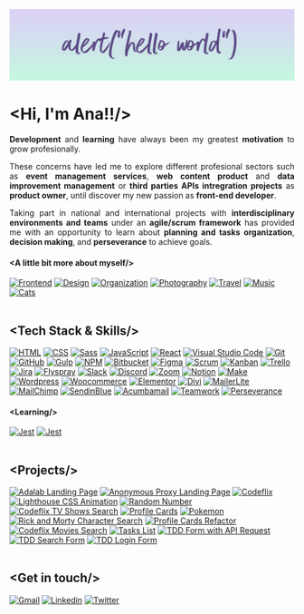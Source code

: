 ![Ana Guerra Abaroa Profile](./images/profile-banner.png)
<h1 align="justify">&lt;Hi, I'm Ana!!/&gt;</h1>
<p align="justify">
  <strong>Development</strong> and <strong>learning</strong> have always been my greatest <strong>motivation</strong> to grow
  profesionally.
</p>
<p align="justify">
  These concerns have led me to explore different profesional sectors such as
  <strong>event management services</strong>, <strong>web content product</strong> and <strong>data improvement management</strong> or <strong>third parties APIs intregration projects</strong> as <strong>product owner</strong>, until
  discover my new passion as <strong>front-end developer</strong>.
</p>
<p align="justify">
  Taking part in national and international projects with <strong>interdisciplinary environments and teams</strong> under an <strong>agile/scrum framework</strong> has provided me with an opportunity to learn about <strong>planning and tasks organization</strong>, <strong>decision making</strong>, and <strong>perseverance</strong> to achieve goals.
</p>
<h4 align="justify">&lt;A little bit more about myself/&gt;</h4>
<div align="left">
  <a href="https://github.com/anaguerraabaroa"
    ><img
      title="Frontend"
      alt="Frontend"
      src="https://icon-icons.com/icons2/936/PNG/32/open-laptop-computer_icon-icons.com_73474.png"
  /></a>
  <a href="https://github.com/anaguerraabaroa"
    ><img
      title="Design"
      alt="Design"
      src="https://cdn.icon-icons.com/icons2/2715/PNG/32/figma_logo_icon_172474.png"
  /></a>
  <a href="https://github.com/anaguerraabaroa"
    ><img
      title="Organization"
      alt="Organization"
      src="https://cdn.icon-icons.com/icons2/3415/PNG/32/trello_icon_218131.png"
  /></a>
  <a href="https://github.com/anaguerraabaroa"
    ><img
      title="Photography"
      alt="Photography"
      src="https://cdn.icon-icons.com/icons2/930/PNG/32/camera_icon-icons.com_72364.png"
  /></a>
  <a href="https://github.com/anaguerraabaroa"
    ><img
      title="Travel"
      alt="Travel"
      src="https://cdn.icon-icons.com/icons2/1919/PNG/32/planetsphere_122046.png"
  /></a>
  <a href="https://github.com/anaguerraabaroa"
    ><img
      title="Music"
      alt="Music"
      src="https://cdn.icon-icons.com/icons2/763/PNG/32/headphones_icon-icons.com_64431.png"
  /></a>
  <a href="https://github.com/anaguerraabaroa"
    ><img
      title="Cats"
      alt="Cats"
      src="https://cdn.icon-icons.com/icons2/38/PNG/32/catfootprint_4993.png"
  /></a>
</div>
<br>
<h2 align="justify">&lt;Tech Stack & Skills/&gt;</h2>
<div align="left">
  <a href="https://html.spec.whatwg.org/"
    ><img
      title="HTML"
      alt="HTML"
      src="https://img.shields.io/badge/-HTML5-5D4B85?style=for-the-badge&logo=html5&logoColor=5D4B85&labelColor=D4C6F5"
  /></a>
  <a href="https://www.w3.org/Style/CSS/"
    ><img
      title="CSS"
      alt="CSS"
      src="https://img.shields.io/badge/-CSS3-5D4B85?style=for-the-badge&logo=css3&logoColor=5D4B85&labelColor=C3FADF"
  /></a>
  <a href="https://sass-lang.com/"
    ><img
      title="Sass"
      alt="Sass"
      src="https://img.shields.io/badge/-SASS-5D4B85?style=for-the-badge&logo=sass&logoColor=5D4B85&labelColor=FDFF9B"
  /></a>
  <a href="https://www.ecma-international.org/ecma-262/"
    ><img
      title="JavaScript"
      alt="JavaScript"
      src="https://img.shields.io/badge/-JavaScript-5D4B85?style=for-the-badge&logo=javascript&logoColor=5D4B85&labelColor=D4C6F5"
  /></a>
  <a href="https://es.reactjs.org/"
    ><img
      title="React"
      alt="React"
      src="https://img.shields.io/badge/-React-5D4B85?style=for-the-badge&logo=react&logoColor=5D4B85&labelColor=C3FADF"
  /></a>
  <a href="https://code.visualstudio.com/"
    ><img
      title="Visual Studio Code"
      alt="Visual Studio Code"
      src="https://img.shields.io/badge/-VSCode-5D4B85?style=for-the-badge&logo=visual-studio-code&logoColor=5D4B85&labelColor=FDFF9B"
  /></a>
  <a href="https://git-scm.com/"
    ><img
      title="Git"
      alt="Git"
      src="https://img.shields.io/badge/-Git-5D4B85?style=for-the-badge&logo=git&logoColor=5D4B85&labelColor=D4C6F5"
  /></a>
  <a href="https://github.com/"
    ><img
      title="GitHub"
      alt="GitHub"
      src="https://img.shields.io/badge/-GitHub-5D4B85?style=for-the-badge&logo=github&logoColor=5D4B85&labelColor=C3FADF"
  /></a>
  <a href="https://gulpjs.com/"
    ><img
      title="Gulp"
      alt="Gulp"
      src="https://img.shields.io/badge/-Gulp-5D4B85?style=for-the-badge&logo=gulp&logoColor=5D4B85&labelColor=FDFF9B"
  /></a>
  <a href="https://www.npmjs.com/"
    ><img
      title="NPM"
      alt="NPM"
      src="https://img.shields.io/badge/-npm-5D4B85?style=for-the-badge&logo=npm&logoColor=5D4B85&labelColor=D4C6F5"
  /></a>
  <a href="https://bitbucket.org/"
    ><img
      title="Bitbucket"
      alt="Bitbucket"
      src="https://img.shields.io/badge/-Bitbucket-5D4B85?style=for-the-badge&logo=bitbucket&logoColor=5D4B85&labelColor=C3FADF"
  /></a>
 <a href="https://www.figma.com/"
    ><img
      title="Figma"
      alt="Figma"
      src="https://img.shields.io/badge/-Figma-5D4B85?style=for-the-badge&logo=figma&logoColor=5D4B85&labelColor=FDFF9B"
  /></a>
  <a href="https://agilemanifesto.org/iso/es/manifesto.html"
    ><img
      title="Scrum"
      alt="Scrum"
      src="https://img.shields.io/badge/-Scrum-5D4B85?style=for-the-badge&logo=jira-software&logoColor=5D4B85&labelColor=D4C6F5"
  /></a>
  <a href="https://kanbantool.com/kanban-library/introduction/"
    ><img
      title="Kanban"
      alt="Kanban"
      src="https://img.shields.io/badge/-Kanban-5D4B85?style=for-the-badge&logo=trello&logoColor=5D4B85&labelColor=C3FADF"
  /></a>
  <a href="https://trello.com/es/"
    ><img
      title="Trello"
      alt="Trello"
      src="https://img.shields.io/badge/-Trello-5D4B85?style=for-the-badge&logo=trello&logoColor=5D4B85&labelColor=FDFF9B"
  /></a>
  <a href="https://www.atlassian.com/es/software/jira"
    ><img
      title="Jira"
      alt="Jira"
      src="https://img.shields.io/badge/-Jira-5D4B85?style=for-the-badge&logo=jira&logoColor=5D4B85&labelColor=D4C6F5"
  /></a>
  <a href="https://www.flyspray.org/"
    ><img
      title="Flyspray"
      alt="Flyspray"
      src="https://img.shields.io/badge/-Flyspray-5D4B85?style=for-the-badge&logo=jira&logoColor=5D4B85&labelColor=C3FADF"
  /></a>
  <a href="https://discord.com/"
    ><img
      title="Slack"
      alt="Slack"
      src="https://img.shields.io/badge/-Slack-5D4B85?style=for-the-badge&logo=slack&logoColor=5D4B85&labelColor=FDFF9B"
  /></a>
   <a href="https://slack.com/intl/es-es/"
    ><img
      title="Discord"
      alt="Discord"
      src="https://img.shields.io/badge/-Discord-5D4B85?style=for-the-badge&logo=discord&logoColor=5D4B85&labelColor=D4C6F5"
  /></a>
  <a href="https://zoom.us/"
    ><img
      title="Zoom"
      alt="Zoom"
      src="https://img.shields.io/badge/-Zoom-5D4B85?style=for-the-badge&logo=zoom&logoColor=5D4B85&labelColor=C3FADF"
  /></a>
   <a href="https://www.notion.so/es-es"
    ><img
      title="Notion"
      alt="Notion"
      src="https://img.shields.io/badge/-Notion-5D4B85?style=for-the-badge&logo=notion&logoColor=5D4B85&labelColor=FDFF9B"
  /></a>
    <a href="https://www.notion.so/es-es"
    ><img
      title="Make"
      alt="Make"
      src="https://img.shields.io/badge/-Make-5D4B85?style=for-the-badge&logo=integromat&logoColor=5D4B85&labelColor=D4C6F5"
  /></a>
  <a href="https://wordpress.org/"
    ><img
      title="Wordpress"
      alt="Wordpress"
      src="https://img.shields.io/badge/-Wordpress-5D4B85?style=for-the-badge&logo=wordpress&logoColor=5D4B85&labelColor=C3FADF"
  /></a>
  <a href="https://woocommerce.com/"
    ><img
      title="Woocommerce"
      alt="Woocommerce"
      src="https://img.shields.io/badge/-Woocommerce-5D4B85?style=for-the-badge&logo=woocommerce&logoColor=5D4B85&labelColor=FDFF9B"
  /></a>
  <a href="https://elementor.com/"
    ><img
      title="Elementor"
      alt="Elementor"
      src="https://img.shields.io/badge/-Elementor-5D4B85?style=for-the-badge&logo=elementor&logoColor=5D4B85&labelColor=D4C6F5"
  /></a>
 <a href="https://www.elegantthemes.com/gallery/divi/"
    ><img
      title="Divi"
      alt="Divi"
      src="https://img.shields.io/badge/-Divi-5D4B85?style=for-the-badge&logo=wordpress&logoColor=5D4B85&labelColor=C3FADF"
  /></a>
   <a href="https://www.mailerlite.com/"
    ><img
      title="MailerLite"
      alt="MailerLite"
      src="https://img.shields.io/badge/-MailerLite-5D4B85?style=for-the-badge&logo=gmail&logoColor=5D4B85&labelColor=FDFF9B"
  /></a>
  <a href="https://mailchimp.com/"
    ><img
      title="MailChimp"
      alt="MailChimp"
      src="https://img.shields.io/badge/-MailChimp-5D4B85?style=for-the-badge&logo=mailchimp&logoColor=5D4B85&labelColor=D4C6F5"
  /></a>
  <a href="https://es.sendinblue.com/"
    ><img
      title="SendinBlue"
      alt="SendinBlue"
      src="https://img.shields.io/badge/-SendinBlue-5D4B85?style=for-the-badge&logo=gmail&logoColor=5D4B85&labelColor=C3FADF"
  /></a>
  <a href="https://acumbamail.com/"
    ><img
      title="Acumbamail"
      alt="Acumbamail"
      src="https://img.shields.io/badge/-Acumbamail-5D4B85?style=for-the-badge&logo=gmail&logoColor=5D4B85&labelColor=FDFF9B" 
  /></a>
  <a href="https://github.com/anaguerraabaroa/"
    ><img
      title="Teamwork"
      alt="Teamwork"
      src="https://img.shields.io/badge/-Teamwork-5D4B85?style=for-the-badge&logo=microsoft-teams&logoColor=5D4B85&labelColor=D4C6F5"
  /></a>
  <a href="https://github.com/anaguerraabaroa/"
    ><img
      title="Perseverance"
      alt="Perseverance"
      src="https://img.shields.io/badge/-Perseverance-5D4B85?style=for-the-badge&logo=google-drive&logoColor=5D4B85&labelColor=C3FADF"
  /></a>
</div>
<h4 align="justify">&lt;Learning/&gt;</h4>
<div align="left">
  <a href="https://jestjs.io/"
    ><img
      title="Jest"
      alt="Jest"
      src="https://img.shields.io/badge/-Jest-5D4B85?style=for-the-badge&logo=jest&logoColor=5D4B85&labelColor=FDFF9B"
  /></a>
  <a href="https://testing-library.com/"
    ><img
      title="Jest"
      alt="Jest"
      src="https://img.shields.io/badge/-Testing Library-5D4B85?style=for-the-badge&logo=testing-library&logoColor=5D4B85&labelColor=D4C6F5"
  /></a>
</div>
<br>
<h2 align="justify">&lt;Projects/&gt;</h2>
<div align="left">
  <a href="https://github.com/anaguerraabaroa/adalab-landing-page"
    ><img
      title="Adalab Landing Page"
      alt="Adalab Landing Page"
      src="https://img.shields.io/badge/Adalab_Landing_Page-5D4B85?style=for-the-badge&logo=html5&logoColor=5D4B85&labelColor=C3FADF"
  /></a>
  <a href="https://github.com/anaguerraabaroa/anonymous-proxy-landing-page"
    ><img
      title="Anonymous Proxy Landing Page"
      alt="Anonymous Proxy Landing Page"
      src="https://img.shields.io/badge/Anonymous_Proxy_Landing_Page-5D4B85?style=for-the-badge&logo=html5&logoColor=5D4B85&labelColor=FDFF9B"
  /></a>
  <a href="https://github.com/anaguerraabaroa/codeflix"
    ><img
      title="Codeflix"
      alt="Codeflix"
      src="https://img.shields.io/badge/Codeflix-5D4B85?style=for-the-badge&logo=html5&logoColor=5D4B85&labelColor=D4C6F5"
  /></a>
  <a href="https://github.com/anaguerraabaroa/lighthouse"
    ><img
      title="Lighthouse CSS Animation"
      alt="Lighthouse CSS Animation"
      src="https://img.shields.io/badge/Lighthouse-5D4B85?style=for-the-badge&logo=css3&logoColor=5D4B85&labelColor=C3FADF"
  /></a>
  <a href="https://github.com/anaguerraabaroa/random-number"
    ><img
      title="Random Number"
      alt="Random Number"
      src="https://img.shields.io/badge/Random_Number-5D4B85?style=for-the-badge&logo=javascript&logoColor=5D4B85&labelColor=FDFF9B"
  /></a>   
  <a href="https://github.com/anaguerraabaroa/javascript-codeflix-shows-search"
    ><img
      title="Codeflix TV Shows Search"
      alt="Codeflix TV Shows Search"
      src="https://img.shields.io/badge/Codeflix_TV_Shows_Search-5D4B85?style=for-the-badge&logo=javascript&logoColor=5D4B85&labelColor=D4C6F5"
  /></a>
  <a href="https://github.com/anaguerraabaroa/profile-cards">
    <img
      title="Profile Cards"
      alt="Profile Cards"
      src="https://img.shields.io/badge/Profile_Cards-5D4B85?style=for-the-badge&logo=javascript&logoColor=5D4B85&labelColor=C3FADF"
  /></a>
  <a href="https://github.com/anaguerraabaroa/pokemon"
    ><img
      title="Pokemon"
      alt="Pokemon"
      src="https://img.shields.io/badge/Pokemon-5D4B85?style=for-the-badge&logo=react&logoColor=5D4B85&labelColor=FDFF9B"
  /></a>
  <a href="https://github.com/anaguerraabaroa/rick-and-morty-character-search"
    ><img
      title="Rick and Morty Character Search"
      alt="Rick and Morty Character Search"
      src="https://img.shields.io/badge/Rick_and_Morty_Character_Search-5D4B85?style=for-the-badge&logo=react&logoColor=5D4B85&labelColor=D4C6F5"
  /></a>
  <a href="https://github.com/anaguerraabaroa/profile-cards-refactor"
    ><img
      title="Profile Cards Refactor"
      alt="Profile Cards Refactor"
      src="https://img.shields.io/badge/Profile_Cards_Refactor-5D4B85?style=for-the-badge&logo=react&logoColor=5D4B85&labelColor=C3FADF"
  /></a>
  <a href="https://github.com/anaguerraabaroa/react-codeflix-movies-search"
    ><img
      title="Codeflix Movies Search"
      alt="Codeflix Movies Search"
      src="https://img.shields.io/badge/Codeflix_Movies_Search-5D4B85?style=for-the-badge&logo=react&logoColor=5D4B85&labelColor=FDFF9B"
  /></a>
     <a href="https://github.com/anaguerraabaroa/tasks-list"
    ><img
      title="Tasks List"
      alt="Tasks List"
      src="https://img.shields.io/badge/Tasks_List-5D4B85?style=for-the-badge&logo=react&logoColor=5D4B85&labelColor=D4C6F5"
  /></a>
  <a href="https://github.com/anaguerraabaroa/react-tdd-form"
    ><img
      title="TDD Form with API Request"
      alt="TDD Form with API Request"
      src="https://img.shields.io/badge/-TDD_Form_with_API_Request-5D4B85?style=for-the-badge&logo=testing-library&logoColor=5D4B85&labelColor=C3FADF"
  /></a>
    <a href="https://github.com/anaguerraabaroa/react-tdd-search-form"
    ><img
      title="TDD Search Form"
      alt="TDD Search Form"
      src="https://img.shields.io/badge/-TDD_Search_Form-5D4B85?style=for-the-badge&logo=testing-library&logoColor=5D4B85&labelColor=FDFF9B"
  /></a>
        <a href="https://github.com/anaguerraabaroa/react-tdd-login-form"
    ><img
      title="TDD Login Form"
      alt="TDD Login Form"
      src="https://img.shields.io/badge/-TDD_Login_Form-5D4B85?style=for-the-badge&logo=testing-library&logoColor=5D4B85&labelColor=D4C6F5"
  /></a>
</div>
<br>
<h2 align="justify">&lt;Get in touch/&gt;</h2>
<div align="left">
  <a href="mailto:ana.guerra.abaroa@gmail.com"
    ><img
      title="Gmail"
      alt="Gmail"
      src="https://img.shields.io/badge/-Gmail-5D4B85?style=for-the-badge&logo=gmail&logoColor=5D4B85&labelColor=C3FADF"
  /></a>
  <a href="https://www.linkedin.com/in/anaguerraabaroa/"
    ><img
      title="Linkedin"
      alt="Linkedin"
      src="https://img.shields.io/badge/-Linkedin-5D4B85?style=for-the-badge&logo=linkedin&logoColor=5D4B85&labelColor=FDFF9B"
  /></a>
  <a href="https://twitter.com/anaguerraabaroa/"
    ><img
      title="Twitter"
      alt="Twitter"
      src="https://img.shields.io/badge/-Twitter-5D4B85?style=for-the-badge&logo=twitter&logoColor=5D4B85&labelColor=D4C6F5"
  /></a>
</div>

